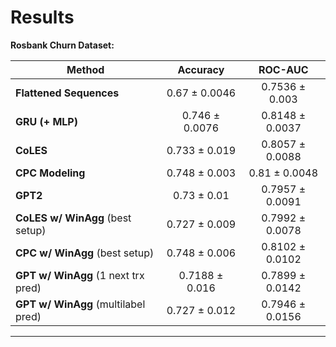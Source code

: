 # Results

**Rosbank Churn Dataset:**

| Method|Accuracy|ROC-AUC|
| --- |:---:|:---:|
| **Flattened Sequences**               | 0.67 ± 0.0046         | 0.7536 ± 0.003  |
| **GRU (+ MLP)**                       | 0.746 ± 0.0076        | 0.8148 ± 0.0037 |
| **CoLES**                             | 0.733 ± 0.019         | 0.8057 ± 0.0088 |
| **CPC Modeling**                      | 0.748 ± 0.003         | 0.81 ± 0.0048   |
| **GPT2**                              | 0.73 ± 0.01           | 0.7957 ± 0.0091 |
| **CoLES w/ WinAgg** (best setup)      | 0.727 ± 0.009         | 0.7992 ± 0.0078 |
| **CPC w/ WinAgg** (best setup)        | 0.748 ± 0.006         | 0.8102 ± 0.0102 |
| **GPT w/ WinAgg** (1 next trx pred)   | 0.7188 ± 0.016        | 0.7899 ± 0.0142 |
| **GPT w/ WinAgg** (multilabel pred)   | 0.727 ± 0.012         | 0.7946 ± 0.0156 |

----


